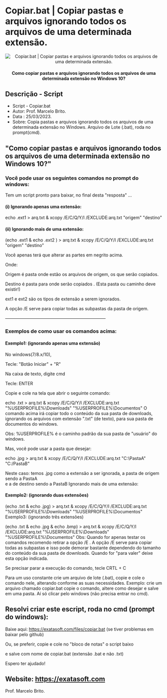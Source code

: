 # Copiar.bat | Copiar pastas e arquivos ignorando todos os arquivos de uma determinada extensão. 
<p align="center">
<img src="https://repository-images.githubusercontent.com/630184706/86ddc77c-2379-4ac4-9df2-70a1928ccb6e" alt="Copiar.bat | Copiar pastas e arquivos ignorando todos os arquivos de uma determinada extensão."/>
<p/>

<h4 align="center">Como copiar pastas e arquivos ignorando todos os arquivos de uma determinada extensão no Windows 10?</h4>

## Descrição - Script

* Script - Copiar.bat
* Autor: Prof. Marcelo Brito.
* Data : 25/03/2023.
* Sobre: Copia pastas e arquivos ignorando todos os arquivos de uma determinada extensão no Windows.
         Arquivo de Lote (.bat), roda no prompt(cmd).       



## "Como copiar pastas e arquivos ignorando todos os arquivos de uma determinada extensão no Windows 10?"

### Você pode usar os seguintes comandos no prompt do windows:

Tem um script pronto para baixar, no final desta "resposta" …

#### (i) Ignorando apenas uma extensão:

echo .ext1 > arq.txt & xcopy /E/C/Q/Y/I /EXCLUDE:arq.txt "origem" "destino"

#### (ii) Ignorando mais de uma extensão:

(echo .ext1 & echo .ext2 ) > arq.txt & xcopy /E/C/Q/Y/I /EXCLUDE:arq.txt "origem" "destino"

Você apenas terá que alterar as partes em negrito acima.

Onde:

Origem é pasta onde estão os arquivos de origem, os que serão copiados.

Destino é pasta para onde serão copiados . (Esta pasta ou caminho deve existir!)

ext1 e ext2 são os tipos de extensão a serem ignorados.

A opção /E serve para copiar todas as subpastas da pasta de origem.

———————————————————————

### Exemplos de como usar os comandos acima:

#### Exemplo1: (ignorando apenas uma extensão)

No windows(7/8.x/10),

Tecle: "Botão Iniciar" + "R"

Na caixa de texto, digite cmd

Tecle: ENTER

Copie e cole na tela que abrir o seguinte comando:

echo .txt > arq.txt & xcopy /E/C/Q/Y/I /EXCLUDE:arq.txt  "%USERPROFILE%\Downloads"  "%USERPROFILE%\Documentos" 
O comando acima irá copiar todo o conteúdo da sua pasta de downloads, ignorando os arquivos com extensão ".txt" (de texto), para sua pasta de documentos do windows.

Obs: %USERPROFILE% é o caminho padrão da sua pasta de "usuário" do windows.

Mas, você pode usar a pasta que desejar:

echo .jpg > arq.txt & xcopy /E/C/Q/Y/I /EXCLUDE:arq.txt  "C:\PastaA"  "C:/PastaB"  
 
Neste caso: temos .jpg como a extensão a ser ignorada, 
            a pasta de origem sendo a PastaA  
            e a de destino sendo a PastaB 
Ignorando mais de uma extensão:

#### Exemplo2: (ignorando duas extensões)

(echo .txt & echo .jpg) > arq.txt & xcopy /E/C/Q/Y/I /EXCLUDE:arq.txt  "%USERPROFILE%\Downloads"  "%USERPROFILE%\Documentos" 
Exemplo3: (ignorando três extensões)

(echo .txt & echo .jpg & echo .bmp) > arq.txt & xcopy /E/C/Q/Y/I /EXCLUDE:arq.txt  "%USERPROFILE%\Downloads"  "%USERPROFILE%\Documentos" 
Obs: Quando for apenas testar os comandos recomendo retirar a opção /E . A opção /E serve para copiar todas as subpastas e isso pode demorar bastante dependendo do tamanho do conteúdo da sua pasta de downloads. Quando for "para valer" deixe esta opção indicada.

Se precisar parar a execução do comando, tecle CRTL + C

Para um uso constante crie um arquivo de lote (.bat), copie e cole o comando nele, alterando conforme as suas necessidades. Exemplo: crie um arquivo chamado copiar.bat copie o comando, altere como desejar e salve em uma pasta. Aí só clicar pelo windows (não precisa entrar no cmd).

## Resolvi criar este escript, roda no cmd (prompt do windows):

Baixe aqui: https://exatasoft.com/files/copiar.bat (se tiver problemas em baixar pelo github)

Ou, se preferir, copie e cole no "bloco de notas" o script baixo

e salve com nome de copiar.bat (extensão .bat e não .txt)

Espero ter ajudado!

## Website: https://exatasoft.com

Prof. Marcelo Brito. 

